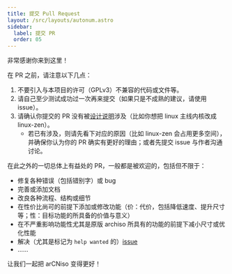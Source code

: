 ```yaml
---
title: 提交 Pull Request
layout: /src/layouts/autonum.astro
sidebar:
  label: 提交 PR
  order: 05
---
```


非常感谢你来到这里！

在 PR 之前，请注意以下几点：

1.  不要引入与本项目的许可（GPLv3）不兼容的代码或文件等。
2.  请自己至少测试成功过一次再来提交（如果只是不成熟的建议，请使用 issue）。
3.  请确认你提交的 PR 没有被[设计说明](/design/idea)涉及（比如你想把 linux 主线内核改成 linux-zen）。
    -   若已有涉及，则请先看下对应的原因（比如 linux-zen 会占用更多空间），并确保你认为你的 PR 确实有更好的理由；或者先提交 issue 与作者沟通讨论。

在此之外的一切总体上有益处的 PR，一般都是被欢迎的，包括但不限于：

-   修复各种错误（包括错别字）或 bug
-   完善或添加文档
-   改良各种流程、结构或细节
-   在性价比尚可的前提下添加或修改功能（价：代价，包括降低速度、提升尺寸等；性：目标功能的所具备的价值与意义）
-   在不严重影响功能性尤其是原版 archiso 所具有的功能的前提下减小尺寸或优化性能
-   解决（尤其是标记为 `help wanted` 的）[issue](https://github.com/clsty/arCNiso/issues)
-   ……

让我们一起把 arCNiso 变得更好！

